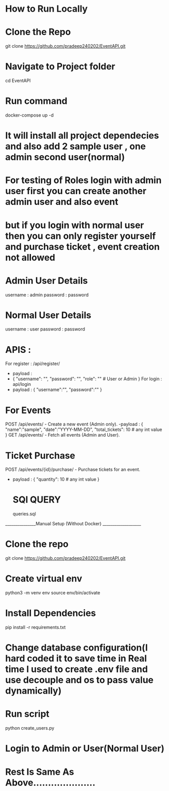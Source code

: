 # How to Run Locally

# Clone the Repo
git clone https://github.com/pradeep240202/EventAPI.git

# Navigate to Project folder
cd EventAPI

# Run command 
docker-compose up -d

# It will install all project dependecies and also add 2 sample user , one admin second user(normal)

# For testing of Roles login with admin user first you can create another admin user and also event 
# but if you login with normal user then you can only register yourself and purchase ticket , event creation not allowed

# Admin User Details
username : admin
password : password

# Normal User Details
username : user
password : password

# APIS :

 For register : /api/register/   
 - payload :
 - {
    "username": "",
    "password": "",
    "role": ""  # User or Admin
  } 
 For login : api/login
  - payload :
    {
    "username":"",
    "password":""
    }

# For Events 
  POST /api/events/ - Create a new event (Admin only).
  -payload : 
    {
    "name":"sample",
    "date":"YYYY-MM-DD",
    "total_tickets": 10  # any int value
    }
	GET /api/events/ - Fetch all events (Admin and User).

 # Ticket Purchase 
 POST /api/events/{id}/purchase/ - Purchase tickets for an event.
 - payload :
   {
    "quantity": 10   # any int value 
   }

   # SQl QUERY

   queries.sql

 

 _______________Manual Setup (Without Docker) ___________________

 # Clone the repo
 git clone https://github.com/pradeep240202/EventAPI.git

 # Create virtual env
 python3 -m venv env
 source env/bin/activate

 # Install Dependencies
 pip install -r requirements.txt

 # Change database configuration(I hard coded it to save time in Real time I used to create .env file and use decouple and os to pass value dynamically)
 
 # Run script
 python create_users.py

 # Login to Admin or User(Normal User)

 # Rest Is Same As Above.....................
 

 
